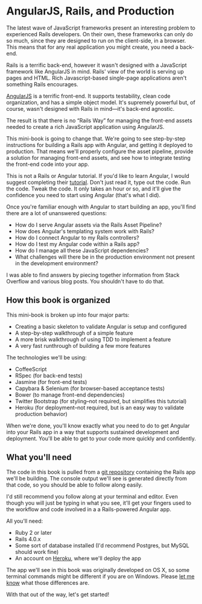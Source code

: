 # AngularJS, Rails, and Production

The latest wave of JavaScript frameworks present an interesting problem to experienced Rails developers.  On their own, these
frameworks can only do so much, since they are designed to run on the client-side, in a browser.  This means that for
any real application you might create, you need a back-end.

Rails is a terrific back-end, however it wasn't designed with a JavaScript framework like AngularJS in mind.  Rails' view of the world is serving up pages and HTML.  Rich Javascript-based single-page applications aren't something Rails encourages.  

[AngularJS][angular] is a terrific front-end.  It supports testability, clean code organization, and has a simple object model.  It's supremely powerful but, of
course, wasn't designed with Rails in mind—it's back-end agnostic.

[angular]: http://angularjs.org

The result is that there is no “Rails Way” for managing the front-end assets needed to create a rich JavaScript application using AngularJS.

This mini-book is going to change that.  We're going to see step-by-step instructions for building a Rails app with Angular, and
getting it deployed to production.  That means we'll properly configure the asset pipeline, provide a solution for managing
front-end assets, and see how to integrate testing the front-end code into your app.

This is not a Rails or Angular tutorial.  If you'd like to learn Angular, I would suggest completing their [tutorial].  Don't just read it, type out the code.  Run the code.  Tweak the code.  It only takes an hour or so, and it'll give the confidence you  need to start using Angular (that's what I did).  

Once you're familiar enough with Angular to start building an app, you'll find there are a lot of unanswered questions:

[tutorial]: http://docs.angularjs.org/tutorial/step_00

* How do I serve Angular assets via the Rails Asset Pipeline?
* How does Angular's templating system work with Rails?
* How do I connect Angular to my Rails controllers?
* How do I test my Angular code within a Rails app?
* How do I manage all these JavaScript dependencies?
* What challenges will there be in the production environment not present in the development environment?

I was able to find answers by piecing together information from Stack Overflow and various blog posts.  You shouldn't have to do that.

## How this book is organized

This mini-book is broken up into four major parts:

* Creating a basic skeleton to validate Angular is setup and configured
* A step-by-step walkthrough of a simple feature
* A more brisk walkthrough of using TDD to implement a feature
* A very fast runthrough of building a few more features

The technologies we'll be using:

* CoffeeScript
* RSpec (for back-end tests)
* Jasmine (for front-end tests)
* Capybara & Selenium (for browser-based acceptance tests)
* Bower (to manage front-end dependencies)
* Twitter Bootstrap (for styling–not required, but simplifies this tutorial)
* Heroku (for deployment–not required, but is an easy way to validate production behavior)

When we're done, you'll know exactly what you need to do to get Angular into your Rails app in a way that supports sustained
development and deployment.  You'll be able to get to your code more quickly and confidently.

## What you'll need

The code in this book is pulled from a [git repository][repo] containing the Rails app
we'll be building.  The console output we'll see is generated directly from
that code, so you should be able to follow along easily.

[repo]: http://github.com/davetron5000/receta

I'd still recommend you follow along at your terminal and editor.  Even though you will
just be typing in what you see, it'll get your fingers used to the workflow
and code involved in a a Rails-powered Angular app.

All you'll need:

* Ruby 2 or later
* Rails 4.0.x
* Some sort of database installed (I'd recommend Postgres, but MySQL should work fine)
* An account on [Heroku], where we'll deploy the app

The app we'll see in this book was originally developed on OS X, so some terminal
commands might be different if you are on Windows.  Please [let me know][contact]
what those differences are.

[Heroku]: http://heroku.com
[contact]: http://github.com/davetron5000

With that out of the way, let's get started!
